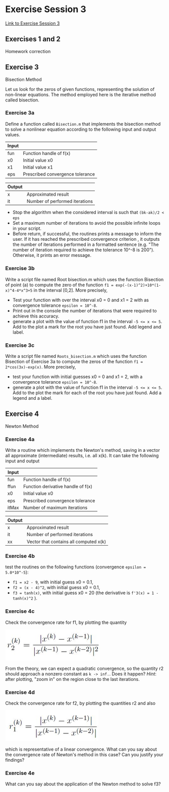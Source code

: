 # Exercise Session 3

[Link to Exercise Session 3](https://github.com/dastal/Numerical_Methods_in_Informatics/tree/master/Exercise%20Sessions/Exercise%20Session%203)

## Exercises 1 and 2
Homework correction

## Exercise 3
Bisection Method

Let us look for the zeros of given functions, representing the solution of non-linear equations. The
method employed here is the iterative method called bisection.

### Exercise 3a
Define a function called `Bisection.m` that implements the bisection method to solve a nonlinear equation according to the following input and output values.

| Input| |
| ------------- |-------------|
| fun | Function handle of f(x) |
| x0 | Initial value x0 |
| x1 | Initial value x1 |
| eps | Prescribed convergence tolerance |

| Output| |
| ------------- |-------------|
| x | Approximated result |
| it | Number of performed iterations |

- Stop the algorithm when the considered interval is such that `(bk-ak)/2 < eps`
- Set a maximum number of iterations to avoid the possible infinite loops in your script.
- Before return, if successful, the routines prints a message to inform the user. If it has reached the prescribed convergence criterion , it outputs the number of iterations performed in a formatted sentence (e.g. "The number of iteration required to achieve the tolerance 10^-8 is 200"). Otherwise, it prints an error message.

### Exercise 3b
Write a script file named Root bisection.m which uses the function Bisection of point (a)
to compute the zero of the function `f1 = exp(-(x-1)^2)+10*(1-x)^4-4*x^3+5` in the
interval [0,2]. More precisely,

- Test your function with over the interval x0 = 0 and x1 = 2 with as convergence tolerance `epsilon = 10^-8`.
- Print out in the console the number of iterations that were required to achieve this accuracy.
- generate a plot with the value of function f1 in the interval `-5 <= x <= 5`. Add to the plot a mark for the root you have just found. Add legend and label.

### Exercise 3c
Write a script file named `Roots_bisection.m` which uses the function Bisection of Exercise 3a
to compute the zeros of the function `f1 = 2*cos(3x)-exp(x)`. More precisely,

- test your function with initial guesses x0 = 0 and x1 = 2, with a convergence tolerance `epsilon = 10^-8`.
- generate a plot with the value of function f1 in the interval `-5 <= x <= 5`. Add to the plot the mark for each of the root you have just found. Add a legend and a label.

## Exercise 4
Newton Method

### Exercise 4a
Write a routine which implements the Newton's method, saving in a vector all approximate (intermediate) results, i.e. all x(k). It can take the following input and output


| Input| |
| ------------- |-------------|
| fun | Function handle of f(x) |
| ffun | Function derivative handle of f(x) |
| x0 | Initial value x0 |
| eps | Prescribed convergence tolerance |
| itMax | Number of maximum iterations |

| Output| |
| ------------- |-------------|
| x | Approximated result |
| it | Number of performed iterations |
| xx | Vector that contains all computed x(k) |

### Exercise 4b
test the routines on the following functions (convergence `epsilon = 5.0*10^-5`):
- `f1 = x2 - 9`, with initial guess x0 = 0.1,
- `f2 = (x - 4)^2`, with initial guess x0 = 0.1,
- `f3 = tanh(x)`, with initial guess x0 = 20 (the derivative is `f'3(x) = 1 - tanh(x)^2` ).

### Exercise 4c
Check the convergence rate for f1, by plotting the quantity

![r2k](Images/exsess3_r2k_ex4c.JPG)

From the theory, we can expect a quadratic convergence, so the quantity r2 should approach
a nonzero constant as `k -> inf.`. Does it happen? *Hint*: after plotting, "zoom in" on the region
close to the last iterations.

### Exercise 4d
Check the convergence rate for f2, by plotting the quantities r2 and also

![r2k](Images/exsess3_r1k_ex4d.JPG)

which is representative of a linear convergence. What can you say about the convergence rate
of Newton's method in this case? Can you justify your findings?

### Exercise 4e
What can you say about the application of the Newton method to solve f3?

